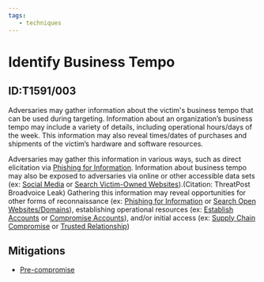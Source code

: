 ```yaml
---
tags:
   - techniques
---
```

# Identify Business Tempo
## ID:T1591/003
Adversaries may gather information about the victim's business tempo that can be used during targeting. Information about an organization’s business tempo may include a variety of details, including operational hours/days of the week. This information may also reveal times/dates of purchases and shipments of the victim’s hardware and software resources.

Adversaries may gather this information in various ways, such as direct elicitation via [Phishing for Information](/mitre/techniques/T1598). Information about business tempo may also be exposed to adversaries via online or other accessible data sets (ex: [Social Media](/mitre/techniques/T1593/001) or [Search Victim-Owned Websites](/mitre/techniques/T1594)).(Citation: ThreatPost Broadvoice Leak) Gathering this information may reveal opportunities for other forms of reconnaissance (ex: [Phishing for Information](/mitre/techniques/T1598) or [Search Open Websites/Domains](/mitre/techniques/T1593)), establishing operational resources (ex: [Establish Accounts](/mitre/techniques/T1585) or [Compromise Accounts](/mitre/techniques/T1586)), and/or initial access (ex: [Supply Chain Compromise](/mitre/techniques/T1195) or [Trusted Relationship](/mitre/techniques/T1199))
## Mitigations
* [Pre-compromise](/mitre/mitigations/M1056)
